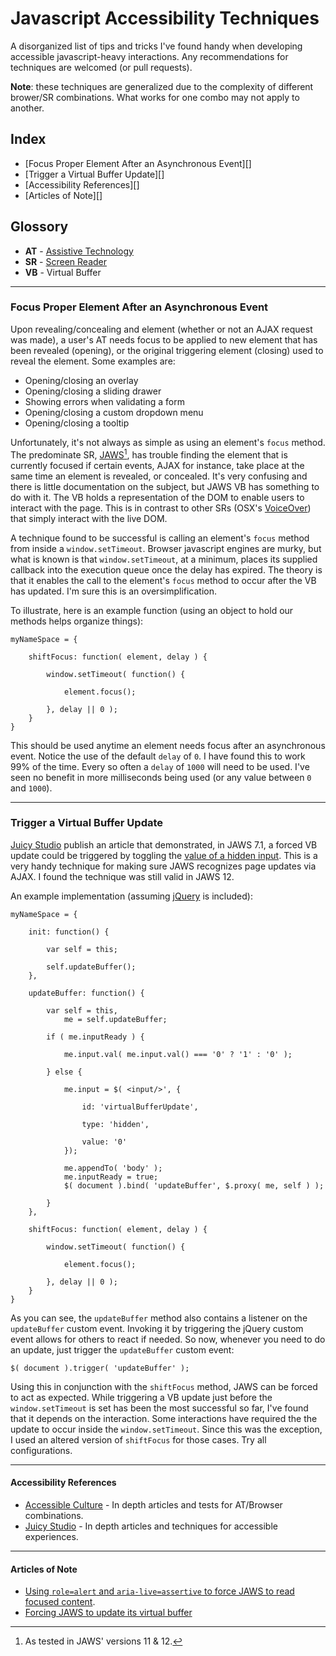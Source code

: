 # Javascript Accessibility Techniques #

A disorganized list of tips and tricks I've found handy when developing accessible javascript-heavy interactions. Any recommendations for techniques are welcomed (or pull requests).

**Note**: these techniques are generalized due to the complexity of different brower/SR combinations. What works for one combo may not apply to another.

## Index ##

* [Focus Proper Element After an Asynchronous Event][]
* [Trigger a Virtual Buffer Update][]
* [Accessibility References][]
* [Articles of Note][]

## Glossory ##

* **AT** - [Assistive Technology](http://wikipedia.org/wiki/Assistive_Technology)
* **SR** - [Screen Reader](http://wikipedia.org/wiki/Screen_Reader)
* **VB** - Virtual Buffer

---

### Focus Proper Element After an Asynchronous Event ###

Upon revealing/concealing and element (whether or not an AJAX request was made), a user's AT needs focus to be applied to new element that has been revealed (opening), or the original triggering element (closing) used to reveal the element. Some examples are:

* Opening/closing an overlay
* Opening/closing a sliding drawer
* Showing errors when validating a form
* Opening/closing a custom dropdown menu
* Opening/closing a tooltip
    
Unfortunately, it's not always as simple as using an element's `focus` method. The predominate SR, [JAWS][][^1], has trouble finding the element that is currently focused if certain events, AJAX for instance, take place at the same time an element is revealed, or concealed. It's very confusing and there is little documentation on the subject, but JAWS VB has something to do with it. The VB holds a representation of the DOM to enable users to interact with the page. This is in contrast to other SRs (OSX's [VoiceOver][]) that simply interact with the live DOM.
  
A technique found to be successful is calling an element's `focus` method from inside a `window.setTimeout`. Browser javascript engines are murky, but what is known is that `window.setTimeout`, at a minimum, places its supplied callback into the execution queue once the delay has expired. The theory is that it enables the call to the element's `focus` method to occur after the VB has updated. I'm sure this is an oversimplification.
  
To illustrate, here is an example function (using an object to hold our methods helps organize things):

    myNameSpace = {
        
        shiftFocus: function( element, delay ) {
            
            window.setTimeout( function() {
                
                element.focus();
            
            }, delay || 0 );
        }
    }

This should be used anytime an element needs focus after an asynchronous event. Notice the use of the default `delay` of `0`. I have found this to work 99% of the time. Every so often a `delay` of `1000` will need to be used. I've seen no benefit in more milliseconds being used (or any value between `0` and `1000`).

---

### Trigger a Virtual Buffer Update ###

[Juicy Studio][] publish an article that demonstrated, in JAWS 7.1, a forced VB update could be triggered by toggling the [value of a hidden input][updateBuffer]. This is a very handy technique for making sure JAWS recognizes page updates via AJAX. I found the technique was still valid in JAWS 12.
  
An example implementation (assuming [jQuery][] is included):
          
    myNameSpace = {
        
        init: function() {
            
            var self = this;
            
            self.updateBuffer();
        },
        
        updateBuffer: function() {
            
            var self = this,
                me = self.updateBuffer;
            
            if ( me.inputReady ) {
                
                me.input.val( me.input.val() === '0' ? '1' : '0' );
                
            } else {
                
                me.input = $( <input/>', {
                    
                    id: 'virtualBufferUpdate',
                    
                    type: 'hidden',
                    
                    value: '0'
                });
    
                me.appendTo( 'body' );
                me.inputReady = true;
                $( document ).bind( 'updateBuffer', $.proxy( me, self ) );
    
            }
        },
    
        shiftFocus: function( element, delay ) {
            
            window.setTimeout( function() {
                
                element.focus();
            
            }, delay || 0 );
        }
    }
    
As you can see, the `updateBuffer` method also contains a listener on the `updateBuffer` custom event. Invoking it by triggering the jQuery custom event allows for others to react if needed. So now, whenever you need to do an update, just trigger the `updateBuffer` custom event:

    $( document ).trigger( 'updateBuffer' );
    
Using this in conjunction with the `shiftFocus` method, JAWS can be forced to act as expected. While triggering a VB update just before the `window.setTimeout` is set has been the most successful so far, I've found that it depends on the interaction. Some interactions have required the the update to occur inside the `window.setTimeout`. Since this was the exception, I used an altered version of `shiftFocus` for those cases. Try all configurations.

---

#### Accessibility References ####

* [Accessible Culture][] - In depth articles and tests for AT/Browser combinations.
* [Juicy Studio][] - In depth articles and techniques for accessible experiences.

---

#### Articles of Note ####

* [Using `role=alert` and `aria-live=assertive` to force JAWS to read focused content](http://www.accessibleculture.org/research-files/test-cases/aria/alert/index.html).
* [Forcing JAWS to update its virtual buffer][updateBuffer]


[^1]: As tested in JAWS' versions 11 & 12.  
  
  
[JAWS]:http://wikipedia.org/wiki/JAWS_(screen_reader)
[VoiceOver]:http://www.apple.com/accessibility/voiceover/
[jQuery]:http://jquery.com
[Juicy Studio]:http://juicystudio.com
[Accessible Culture]:http://accessibleculture.org/
[updateBuffer]:http://juicystudio.com/article/improving-ajax-applications-for-jaws-users.php

